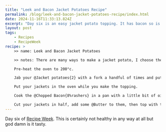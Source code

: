 ```yaml
---
title: "Leek and Bacon Jacket Potatoes Recipe"
permalink: /blog/leek-and-bacon-jacket-potatoes-recipe/index.html
date: 2024-11-16T11:33:13.824Z
excerpt: "Day six is an easy jacket potato topping. It has bacon so is obviously very good."
layout: post
tags:
    - Recipes
    - RecipeWeek
recipe: >
    >> name: Leek and Bacon Jacket Potatoes

    >> notes: There are many ways to make a jacket potato, I choose the microwave way because it's quicker.

    Pre-heat the oven to 200°c. 

    Jab your @Jacket potatoes{2} with a fork a handful of times and put in the microwave for ~{15%minutes}, turn halfway through.

    Put your jackets in the oven while you make the topping.

    Cook the @Chopped Bacon{8%rashers} in a pan with a little bit of oil until browned off, then add in @Leeks{40%g} and fry those for ~{2-3%minutes}. Turn the heat down and add in @Cream Cheese{165%g}, @Black Pepper{}, and @Paprika, and stir it all together.

    Cut your jackets in half, add some @Butter to them, then top with the leek and bacon topping. Sprinkle some paprika on top to serve.
---
```


Day six of [Recipe Week](/blog/tags/recipeweek). This is certainly not healthy in any way at all but god damn is it tasty.